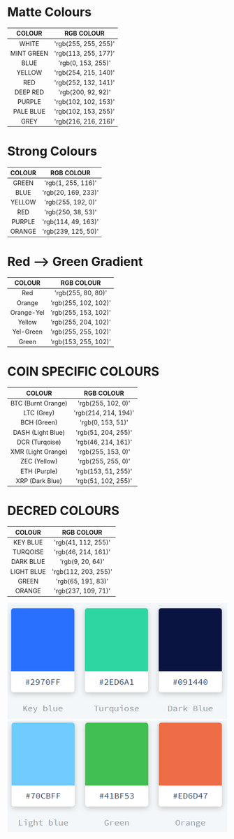 


# Matte Colours
|COLOUR   	   |RGB COLOUR   	        |
|:-:	       |:-:	                    |
| WHITE        | 'rgb(255, 255, 255)'   |
| MINT GREEN   | 'rgb(113, 255, 177)'   |
| BLUE         | 'rgb(0, 153, 255)'     |
| YELLOW       | 'rgb(254, 215, 140)'   |
| RED          | 'rgb(252, 132, 141)'   |
| DEEP RED     | 'rgb(200, 92, 92)'     |
| PURPLE       | 'rgb(102, 102, 153)'   |
| PALE BLUE    | 'rgb(102, 153, 255)'   |
| GREY         | 'rgb(216, 216, 216)'   |

# Strong Colours
|COLOUR   	   |RGB COLOUR   	        |
|:-:	       |:-:	                    |
| GREEN        | 'rgb(1, 255, 116)'     |
| BLUE         | 'rgb(20, 169, 233)'    |
| YELLOW       | 'rgb(255, 192, 0)'     |
| RED          | 'rgb(250, 38, 53)'     |
| PURPLE       | 'rgb(114, 49, 163)'    |
| ORANGE       | 'rgb(239, 125, 50)'    |


# Red --> Green Gradient
|COLOUR   	    |RGB COLOUR   	           |
|:-:	        |:-:	                   |
|Red            |  'rgb(255, 80, 80)'      |
|Orange         |  'rgb(255, 102, 102)'    |
|Orange-Yel     |  'rgb(255, 153, 102)'    |
|Yellow         |  'rgb(255, 204, 102)'    |
|Yel-Green      |  'rgb(255, 255, 102)'    |
|Green          |  'rgb(153, 255, 102)'    |


# COIN SPECIFIC COLOURS
|COLOUR   	            |RGB COLOUR   	        |
|:-:	                |:-:	                |
|BTC (Burnt Orange)     |  'rgb(255, 102, 0)'   |
|LTC (Grey)             |  'rgb(214, 214, 194)' |
|BCH (Green)            |  'rgb(0, 153, 51)'    |
|DASH (Light Blue)      |  'rgb(51, 204, 255)'  |
|DCR (Turqoise)         |  'rgb(46, 214, 161)'  |
|XMR (Light Orange)     |  'rgb(255, 153, 0)'   |
|ZEC (Yellow)           |  'rgb(255, 255, 0)'   |
|ETH (Purple)           |  'rgb(153, 51, 255)'  |
|XRP (Dark Blue)        |  'rgb(51, 102, 255)'  |


# DECRED COLOURS
|COLOUR   	   |    RGB COLOUR   	    |
|:-:	       |    :-:	                |
|KEY BLUE      |    'rgb(41, 112, 255)' |
|TURQOISE      |    'rgb(46, 214, 161)' |
|DARK BLUE     |    'rgb(9, 20, 64)'    |
|LIGHT BLUE    |    'rgb(112, 203, 255)'|
|GREEN         |    'rgb(65, 191, 83)'  |
|ORANGE        |    'rgb(237, 109, 71)' |

![decred_01.PNG](decred_01.PNG)
![decred_01.PNG](decred_02.PNG)